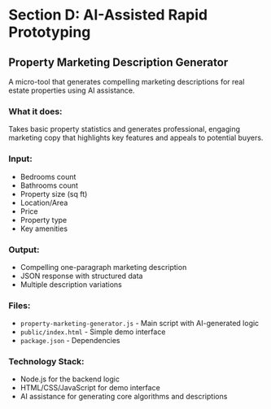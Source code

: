 # Section D: AI-Assisted Rapid Prototyping

## Property Marketing Description Generator

A micro-tool that generates compelling marketing descriptions for real estate properties using AI assistance.

### What it does:
Takes basic property statistics and generates professional, engaging marketing copy that highlights key features and appeals to potential buyers.

### Input:
- Bedrooms count
- Bathrooms count
- Property size (sq ft)
- Location/Area
- Price
- Property type
- Key amenities

### Output:
- Compelling one-paragraph marketing description
- JSON response with structured data
- Multiple description variations

### Files:
- `property-marketing-generator.js` - Main script with AI-generated logic
- `public/index.html` - Simple demo interface
- `package.json` - Dependencies

### Technology Stack:
- Node.js for the backend logic
- HTML/CSS/JavaScript for demo interface
- AI assistance for generating core algorithms and descriptions 